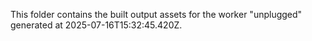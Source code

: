 This folder contains the built output assets for the worker "unplugged" generated at 2025-07-16T15:32:45.420Z.